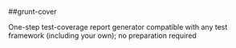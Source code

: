 ##grunt-cover

One-step test-coverage report generator compatible with any test framework (including your own); no preparation required
